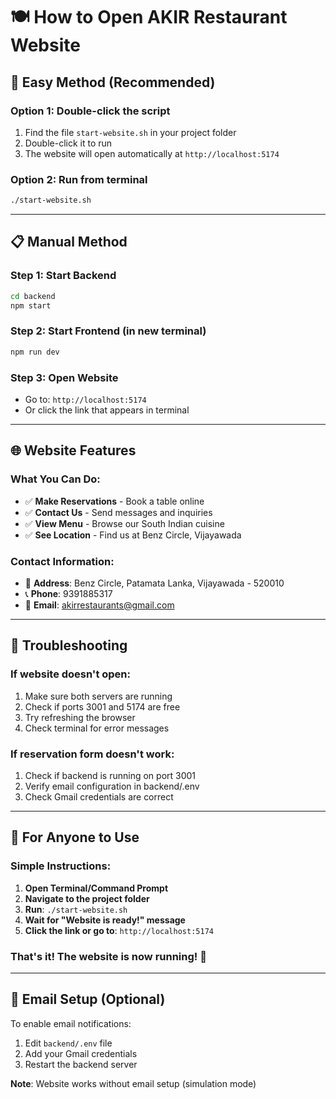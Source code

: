 # 🍽️ How to Open AKIR Restaurant Website

## 🚀 **Easy Method (Recommended)**

### **Option 1: Double-click the script**
1. Find the file `start-website.sh` in your project folder
2. Double-click it to run
3. The website will open automatically at `http://localhost:5174`

### **Option 2: Run from terminal**
```bash
./start-website.sh
```

---

## 📋 **Manual Method**

### **Step 1: Start Backend**
```bash
cd backend
npm start
```

### **Step 2: Start Frontend (in new terminal)**
```bash
npm run dev
```

### **Step 3: Open Website**
- Go to: `http://localhost:5174`
- Or click the link that appears in terminal

---

## 🌐 **Website Features**

### **What You Can Do:**
- ✅ **Make Reservations** - Book a table online
- ✅ **Contact Us** - Send messages and inquiries  
- ✅ **View Menu** - Browse our South Indian cuisine
- ✅ **See Location** - Find us at Benz Circle, Vijayawada

### **Contact Information:**
- 📍 **Address**: Benz Circle, Patamata Lanka, Vijayawada - 520010
- 📞 **Phone**: 9391885317
- 📧 **Email**: akirrestaurants@gmail.com

---

## 🔧 **Troubleshooting**

### **If website doesn't open:**
1. Make sure both servers are running
2. Check if ports 3001 and 5174 are free
3. Try refreshing the browser
4. Check terminal for error messages

### **If reservation form doesn't work:**
1. Check if backend is running on port 3001
2. Verify email configuration in backend/.env
3. Check Gmail credentials are correct

---

## 📱 **For Anyone to Use**

### **Simple Instructions:**
1. **Open Terminal/Command Prompt**
2. **Navigate to the project folder**
3. **Run**: `./start-website.sh`
4. **Wait for "Website is ready!" message**
5. **Click the link or go to**: `http://localhost:5174`

### **That's it! The website is now running! 🎉**

---

## 📧 **Email Setup (Optional)**

To enable email notifications:
1. Edit `backend/.env` file
2. Add your Gmail credentials
3. Restart the backend server

**Note**: Website works without email setup (simulation mode)
